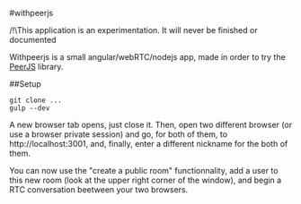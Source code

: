 #withpeerjs

/!\This application is an experimentation. It will never be finished or documented

Withpeerjs is a small angular/webRTC/nodejs app, made in order to try the [PeerJS](https://github.com/peers/peerjs) library. 

##Setup

```
git clone ...
gulp --dev
```

A new browser tab opens, just close it. Then, open two different browser (or use a browser private session) and go, for both of them, to http://localhost:3001, and, finally, enter a different nickname for the both of them.

You can now use the "create a public room" functionnality, add a user to this new room (look at the upper right corner of the window), and begin a RTC conversation beetween your two browsers.